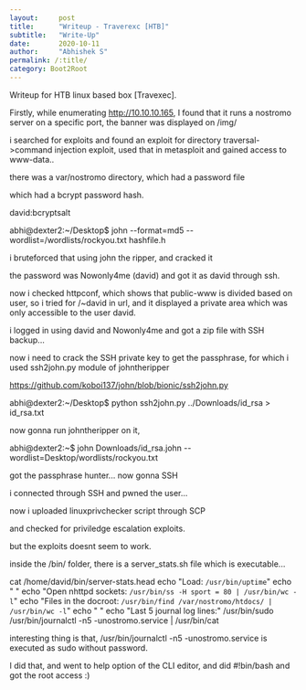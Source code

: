 ```yaml
---
layout:     post
title:      "Writeup - Traverexc [HTB]"
subtitle:   "Write-Up"
date:       2020-10-11 
author:     "Abhishek S"
permalink: /:title/
category: Boot2Root
---
```


Writeup for HTB linux based box [Travexec].

Firstly, while enumerating http://10.10.10.165, I found that it runs a nostromo server on a specific port, the banner was displayed on /img/

i searched for exploits and found an exploit for directory traversal->command injection exploit, used that in metasploit and gained access to www-data..

there was a var/nostromo directory, which had a password file

which had a bcrypt password hash.

david:bcryptsalt


abhi@dexter2:~/Desktop$ john --format=md5 --wordlist=/wordlists/rockyou.txt hashfile.h

i bruteforced that using john the ripper, and cracked it

the password was Nowonly4me (david) and got it as david through ssh.


now i checked httpconf, which shows that public-www is divided based on user, so i tried for /~david in url, and it displayed a private area which was only accessible to the user david.

i logged in using david and Nowonly4me and got a zip file with SSH backup...


now i need to crack the SSH private key to get the passphrase, for which i used ssh2john.py module of johntheripper


https://github.com/koboi137/john/blob/bionic/ssh2john.py


abhi@dexter2:~/Desktop$ python ssh2john.py ../Downloads/id_rsa > id_rsa.txt


now gonna run johntheripper on it,

abhi@dexter2:~$ john Downloads/id_rsa.john --wordlist=Desktop/wordlists/rockyou.txt


got the passphrase hunter... now gonna SSH

i connected through SSH and pwned the user...

now i uploaded linuxprivchecker script through SCP 

and checked for priviledge escalation exploits.

but the exploits doesnt seem to work.


inside the /bin/ folder, there is a server_stats.sh file which is executable...


cat /home/david/bin/server-stats.head
echo "Load: `/usr/bin/uptime`"
echo " "
echo "Open nhttpd sockets: `/usr/bin/ss -H sport = 80 | /usr/bin/wc -l`"
echo "Files in the docroot: `/usr/bin/find /var/nostromo/htdocs/ | /usr/bin/wc -l`"
echo " "
echo "Last 5 journal log lines:"
/usr/bin/sudo /usr/bin/journalctl -n5 -unostromo.service | /usr/bin/cat 


interesting thing is that,   /usr/bin/journalctl -n5 -unostromo.service is executed as sudo without password.


I did that, and went to help option of the CLI editor, and did #!bin/bash and got the root access :)
